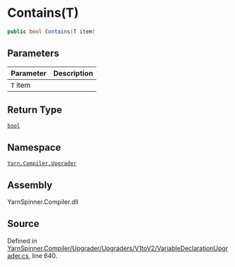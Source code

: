 # Contains\(T\)

```csharp
public bool Contains(T item)
```

## Parameters

| Parameter | Description |
| :--- | :--- |
| `T` item |  |

## Return Type

[`bool`](https://docs.microsoft.com/dotnet/api/System.Boolean)

## Namespace

[`Yarn.Compiler.Upgrader`](../)

## Assembly

YarnSpinner.Compiler.dll

## Source

Defined in [YarnSpinner.Compiler/Upgrader/Upgraders/V1toV2/VariableDeclarationUpgrader.cs](https://github.com/YarnSpinnerTool/YarnSpinner//blob/develop/YarnSpinner.Compiler/Upgrader/Upgraders/V1toV2/VariableDeclarationUpgrader.cs#L640), line 640.

